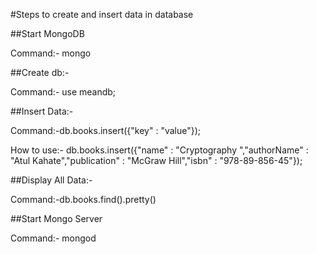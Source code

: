 #Steps to create and insert data in database

##Start MongoDB

Command:- mongo

##Create db:-

Command:- use meandb;

##Insert Data:-

Command:-db.books.insert({"key" : "value"});

How to use:- db.books.insert({"name" : "Cryptography ","authorName" : "Atul Kahate","publication" : "McGraw Hill","isbn" : "978-89-856-45"});

##Display All Data:-

Command:-db.books.find().pretty()


##Start Mongo Server

Command:- mongod
